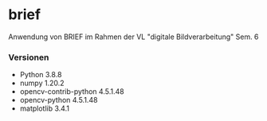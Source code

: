 # brief
 Anwendung von BRIEF im Rahmen der VL "digitale Bildverarbeitung" Sem. 6

### Versionen
- Python 3.8.8
- numpy                 1.20.2
- opencv-contrib-python 4.5.1.48
- opencv-python         4.5.1.48
- matplotlib            3.4.1
